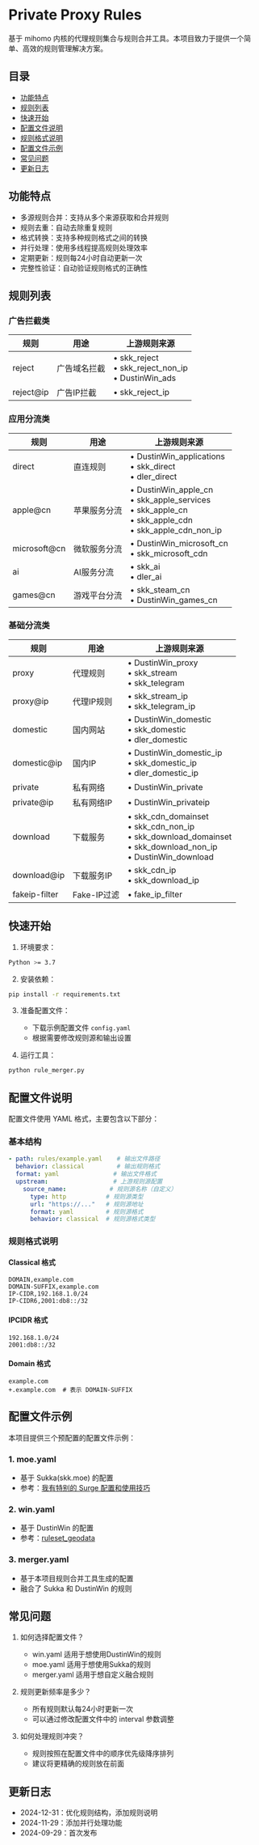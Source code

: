 # Private Proxy Rules

基于 mihomo 内核的代理规则集合与规则合并工具。本项目致力于提供一个简单、高效的规则管理解决方案。

## 目录

- [功能特点](#功能特点)
- [规则列表](#规则列表)
- [快速开始](#快速开始)
- [配置文件说明](#配置文件说明)
- [规则格式说明](#规则格式说明)
- [配置文件示例](#配置文件示例)
- [常见问题](#常见问题)
- [更新日志](#更新日志)

## 功能特点

- 多源规则合并：支持从多个来源获取和合并规则
- 规则去重：自动去除重复规则
- 格式转换：支持多种规则格式之间的转换
- 并行处理：使用多线程提高规则处理效率
- 定期更新：规则每24小时自动更新一次
- 完整性验证：自动验证规则格式的正确性

## 规则列表

### 广告拦截类
| 规则          | 用途           | 上游规则来源 |
| ------------- | -------------- | ------------ |
| reject        | 广告域名拦截   | • skk_reject<br>• skk_reject_non_ip<br>• DustinWin_ads |
| reject@ip     | 广告IP拦截     | • skk_reject_ip |

### 应用分流类
| 规则          | 用途           | 上游规则来源 |
| ------------- | -------------- | ------------ |
| direct        | 直连规则       | • DustinWin_applications<br>• skk_direct<br>• dler_direct |
| apple@cn      | 苹果服务分流   | • DustinWin_apple_cn<br>• skk_apple_services<br>• skk_apple_cn<br>• skk_apple_cdn<br>• skk_apple_cdn_non_ip |
| microsoft@cn  | 微软服务分流   | • DustinWin_microsoft_cn<br>• skk_microsoft_cdn |
| ai            | AI服务分流     | • skk_ai<br>• dler_ai |
| games@cn      | 游戏平台分流   | • skk_steam_cn<br>• DustinWin_games_cn |

### 基础分流类
| 规则          | 用途           | 上游规则来源 |
| ------------- | -------------- | ------------ |
| proxy         | 代理规则       | • DustinWin_proxy<br>• skk_stream<br>• skk_telegram |
| proxy@ip      | 代理IP规则     | • skk_stream_ip<br>• skk_telegram_ip |
| domestic      | 国内网站       | • DustinWin_domestic<br>• skk_domestic<br>• dler_domestic |
| domestic@ip   | 国内IP         | • DustinWin_domestic_ip<br>• skk_domestic_ip<br>• dler_domestic_ip |
| private       | 私有网络       | • DustinWin_private |
| private@ip    | 私有网络IP     | • DustinWin_privateip |
| download      | 下载服务       | • skk_cdn_domainset<br>• skk_cdn_non_ip<br>• skk_download_domainset<br>• skk_download_non_ip<br>• DustinWin_download |
| download@ip   | 下载服务IP     | • skk_cdn_ip<br>• skk_download_ip |
| fakeip-filter | Fake-IP过滤    | • fake_ip_filter |

## 快速开始

1. 环境要求：
```bash
Python >= 3.7
```

2. 安装依赖：
```bash
pip install -r requirements.txt
```

3. 准备配置文件：
   - 下载示例配置文件 `config.yaml`
   - 根据需要修改规则源和输出设置

4. 运行工具：
```bash
python rule_merger.py
```

## 配置文件说明

配置文件使用 YAML 格式，主要包含以下部分：

### 基本结构
```yaml
- path: rules/example.yaml    # 输出文件路径
  behavior: classical         # 输出规则格式
  format: yaml               # 输出文件格式
  upstream:                  # 上游规则源配置
    source_name:            # 规则源名称（自定义）
      type: http           # 规则源类型
      url: "https://..."   # 规则源地址
      format: yaml         # 规则源格式
      behavior: classical  # 规则源格式类型
```

### 规则格式说明

#### Classical 格式
```
DOMAIN,example.com
DOMAIN-SUFFIX,example.com
IP-CIDR,192.168.1.0/24
IP-CIDR6,2001:db8::/32
```

#### IPCIDR 格式
```
192.168.1.0/24
2001:db8::/32
```

#### Domain 格式
```
example.com
+.example.com  # 表示 DOMAIN-SUFFIX
```

## 配置文件示例

本项目提供三个预配置的配置文件示例：

### 1. moe.yaml
- 基于 Sukka(skk.moe) 的配置
- 参考：[我有特别的 Surge 配置和使用技巧](https://blog.skk.moe/post/i-have-my-unique-surge-setup/)

### 2. win.yaml
- 基于 DustinWin 的配置
- 参考：[ruleset_geodata](https://github.com/DustinWin/ruleset_geodata)

### 3. merger.yaml
- 基于本项目规则合并工具生成的配置
- 融合了 Sukka 和 DustinWin 的规则

## 常见问题

1. 如何选择配置文件？
   - win.yaml 适用于想使用DustinWin的规则
   - moe.yaml 适用于想使用Sukka的规则
   - merger.yaml 适用于想自定义融合规则

2. 规则更新频率是多少？
   - 所有规则默认每24小时更新一次
   - 可以通过修改配置文件中的 interval 参数调整

3. 如何处理规则冲突？
   - 规则按照在配置文件中的顺序优先级降序排列
   - 建议将更精确的规则放在前面

## 更新日志

- 2024-12-31：优化规则结构，添加规则说明
- 2024-11-29：添加并行处理功能
- 2024-09-29：首次发布